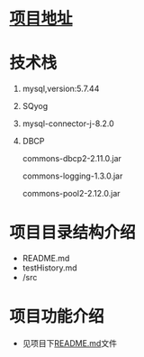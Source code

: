 # [项目地址](https://github.com/qsADXS/west2-learn-java-work3 "github")



# 技术栈

1. mysql,version:5.7.44

2. SQyog

3. mysql-connector-j-8.2.0

4. DBCP

   commons-dbcp2-2.11.0.jar

   commons-logging-1.3.0.jar

   commons-pool2-2.12.0.jar

# 项目目录结构介绍

- README.md
- testHistory.md
- /src

# 项目功能介绍

- 见项目下[README.md](https://github.com/qsADXS/west2-learn-java-work3/blob/main/README.md "README.md文件")文件